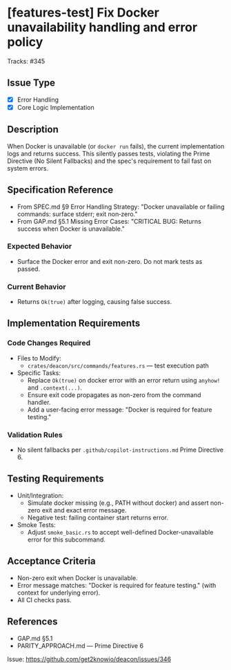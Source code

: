 # [features-test] Fix Docker unavailability handling and error policy

<!-- Labels: subcommand:features-test, type:bug, priority:critical -->
Tracks: #345

## Issue Type
- [x] Error Handling
- [x] Core Logic Implementation

## Description
When Docker is unavailable (or `docker run` fails), the current implementation logs and returns success. This silently passes tests, violating the Prime Directive (No Silent Fallbacks) and the spec's requirement to fail fast on system errors.

## Specification Reference
- From SPEC.md §9 Error Handling Strategy: "Docker unavailable or failing commands: surface stderr; exit non‑zero."
- From GAP.md §5.1 Missing Error Cases: "CRITICAL BUG: Returns success when Docker is unavailable."

### Expected Behavior
- Surface the Docker error and exit non-zero. Do not mark tests as passed.

### Current Behavior
- Returns `Ok(true)` after logging, causing false success.

## Implementation Requirements

### Code Changes Required
- Files to Modify:
  - `crates/deacon/src/commands/features.rs` — test execution path
- Specific Tasks:
  - Replace `Ok(true)` on docker error with an error return using `anyhow!` and `.context(...)`.
  - Ensure exit code propagates as non-zero from the command handler.
  - Add a user-facing error message: "Docker is required for feature testing."

### Validation Rules
- No silent fallbacks per `.github/copilot-instructions.md` Prime Directive 6.

## Testing Requirements
- Unit/Integration:
  - Simulate docker missing (e.g., PATH without docker) and assert non-zero exit and exact error message.
  - Negative test: failing container start returns error.
- Smoke Tests:
  - Adjust `smoke_basic.rs` to accept well-defined Docker-unavailable error for this subcommand.

## Acceptance Criteria
- Non-zero exit when Docker is unavailable.
- Error message matches: "Docker is required for feature testing." (with context for underlying error).
- All CI checks pass.

## References
- GAP.md §5.1
- PARITY_APPROACH.md — Prime Directive 6

Issue: https://github.com/get2knowio/deacon/issues/346
